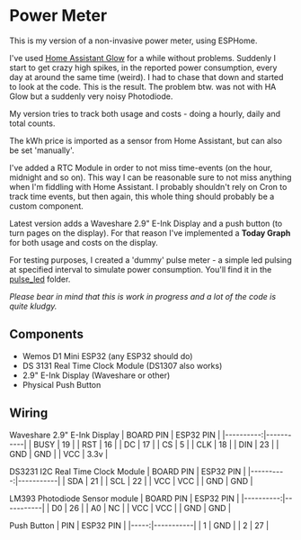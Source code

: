 Power Meter
===========

This is my version of a non-invasive power meter, using ESPHome. 

I've used [Home Assistant Glow](https://github.com/klaasnicolaas/home-assistant-glow) for a while without problems. Suddenly I start to get crazy high spikes, in the reported power consumption, every day at around the same time (weird). I had to chase that down and started to look at the code. This is the result. The problem btw. was not with HA Glow but a suddenly very noisy Photodiode.

My version tries to track both usage and costs - doing a hourly, daily and total counts.

The kWh price is imported as a sensor from Home Assistant, but can also be set 'manually'.

I've added a RTC Module in order to not miss time-events (on the hour, midnight and so on). This way I can be reasonable sure to not miss anything when I'm fiddling with Home Assistant. I probably shouldn't rely on Cron to track time events, but then again, this whole thing should probably be a custom component.

Latest version adds a Waveshare 2.9" E-Ink Display and a push button (to turn pages on the display). For that reason I've implemented a **Today Graph** for both usage and costs on the display.

For testing purposes, I created a 'dummy' pulse meter - a simple led pulsing at specified interval to simulate power consumption. You'll find it in the [pulse_led](./pulse_led/) folder.

*Please bear in mind that this is work in progress and a lot of the code is quite kludgy.*


Components
-----------

* Wemos D1 Mini ESP32 (any ESP32 should do)
* DS 3131 Real Time Clock Module (DS1307 also works)
* 2.9" E-Ink Display (Waveshare or other)
* Physical Push Button

Wiring
-------

Waveshare 2.9" E-Ink Display
| BOARD PIN | ESP32 PIN |
|----------:|-----------|
|     BUSY  |       19  |
|      RST  |       16  |
|      DC   |       17  |
|      CS   |        5  |
|     CLK   |       18  |
|     DIN   |       23  |
|     GND   |      GND  |
|     VCC   |      3.3v |


DS3231 I2C Real Time Clock Module
| BOARD PIN | ESP32 PIN |
|----------:|-----------|
|      SDA  |       21  |
|      SCL  |       22  |
|      VCC  |      VCC  |
|      GND  |      GND  |

LM393 Photodiode Sensor module
| BOARD PIN | ESP32 PIN |
|----------:|-----------|
|       D0  |       26  |
|       A0  |       NC  |
|      VCC  |      VCC  |
|      GND  |      GND  |

Push Button
|  PIN | ESP32 PIN |
|-----:|-----------|
|   1  |      GND  |
|   2  |       27  |
